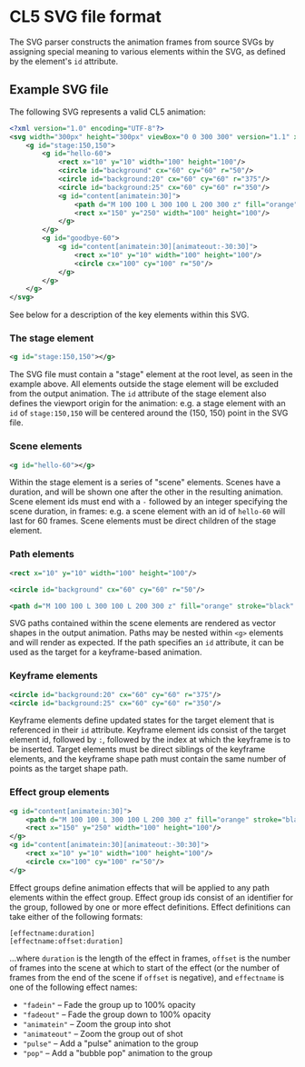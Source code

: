 # CL5 SVG file format

The SVG parser constructs the animation frames from source SVGs by assigning special meaning to various elements within the SVG, as defined by the element's `id` attribute.

## Example SVG file

The following SVG represents a valid CL5 animation:

```xml
<?xml version="1.0" encoding="UTF-8"?>
<svg width="300px" height="300px" viewBox="0 0 300 300" version="1.1" xmlns="http://www.w3.org/2000/svg">
	<g id="stage:150,150">
		<g id="hello-60">
			<rect x="10" y="10" width="100" height="100"/>
			<circle id="background" cx="60" cy="60" r="50"/>
			<circle id="background:20" cx="60" cy="60" r="375"/>
			<circle id="background:25" cx="60" cy="60" r="350"/>
			<g id="content[animatein:30]">
				<path d="M 100 100 L 300 100 L 200 300 z" fill="orange" stroke="black" stroke-width="3"/>
				<rect x="150" y="250" width="100" height="100"/>
			</g>
		</g>
		<g id="goodbye-60">
			<g id="content[animatein:30][animateout:-30:30]">
				<rect x="10" y="10" width="100" height="100"/>
				<circle cx="100" cy="100" r="50"/>
			</g>
		</g>
    </g>
</svg>
```

See below for a description of the key elements within this SVG.

### The stage element

```xml
<g id="stage:150,150"></g>
```

The SVG file must contain a "stage" element at the root level, as seen in the example above. All elements outside the stage element will be excluded from the output animation. The `id` attribute of the stage element also defines the viewport origin for the animation: e.g. a stage element with an `id` of `stage:150,150` will be centered around the (150, 150) point in the SVG file.

### Scene elements

```xml
<g id="hello-60"></g>
```

Within the stage element is a series of "scene" elements. Scenes have a duration, and will be shown one after the other in the resulting animation. Scene element ids must end with a `-` followed by an integer specifying the scene duration, in frames: e.g. a scene element with an id of `hello-60` will last for 60 frames. Scene elements must be direct children of the stage element.

### Path elements

```xml
<rect x="10" y="10" width="100" height="100"/>
```

```xml
<circle id="background" cx="60" cy="60" r="50"/>
```

```xml
<path d="M 100 100 L 300 100 L 200 300 z" fill="orange" stroke="black" stroke-width="3" />
```

SVG paths contained within the scene elements are rendered as vector shapes in the output animation. Paths may be nested within `<g>` elements and will render as expected. If the path specifies an `id` attribute, it can be used as the target for a keyframe-based animation.

### Keyframe elements

```xml
<circle id="background:20" cx="60" cy="60" r="375"/>
<circle id="background:25" cx="60" cy="60" r="350"/>
```

Keyframe elements define updated states for the target element that is referenced in their `id` attribute. Keyframe element ids consist of the target element id, followed by `:`, followed by the index at which the keyframe is to be inserted. Target elements must be direct siblings of the keyframe elements, and the keyframe shape path must contain the same number of points as the target shape path.

### Effect group elements

```xml
<g id="content[animatein:30]">
	<path d="M 100 100 L 300 100 L 200 300 z" fill="orange" stroke="black" stroke-width="3"/>
	<rect x="150" y="250" width="100" height="100"/>
</g>
<g id="content[animatein:30][animateout:-30:30]">
	<rect x="10" y="10" width="100" height="100"/>
	<circle cx="100" cy="100" r="50"/>
</g>
```

Effect groups define animation effects that will be applied to any path elements within the effect group. Effect group ids consist of an identifier for the group, followed by one or more effect definitions. Effect definitions can take either of the following formats:

```
[effectname:duration]
[effectname:offset:duration]
```

...where `duration` is the length of the effect in frames, `offset` is the number of frames into the scene at which to start of the effect (or the number of frames from the end of the scene if `offset` is negative), and `effectname` is one of the following effect names:

- `"fadein"` – Fade the group up to 100% opacity
- `"fadeout"` – Fade the group down to 100% opacity
- `"animatein"` – Zoom the group into shot
- `"animateout"` – Zoom the group out of shot
- `"pulse"` – Add a "pulse" animation to the group
- `"pop"` – Add a "bubble pop" animation to the group
